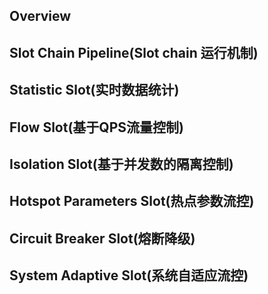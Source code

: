 ## Overview



## Slot Chain Pipeline(Slot chain 运行机制)


## Statistic Slot(实时数据统计)


## Flow Slot(基于QPS流量控制)


## Isolation Slot(基于并发数的隔离控制)


## Hotspot Parameters Slot(热点参数流控)


## Circuit Breaker Slot(熔断降级)


## System Adaptive Slot(系统自适应流控)


